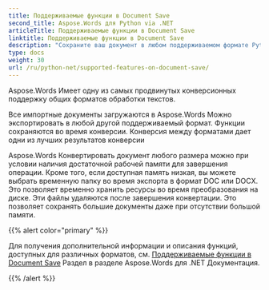 ```yaml
---
title: Поддерживаемые функции в Document Save
second_title: Aspose.Words для Python via .NET
articleTitle: Поддерживаемые функции в Document Save
linktitle: Поддерживаемые функции в Document Save
description: "Сохраните ваш документ в любом поддерживаемом формате Python. Преобразовать и экспортировать документ любого размера."
type: docs
weight: 30
url: /ru/python-net/supported-features-on-document-save/
---
```


Aspose.Words Имеет одну из самых продвинутых конверсионных поддержку общих форматов обработки текстов.

Все импортные документы загружаются в Aspose.Words Можно экспортировать в любой другой поддерживаемый формат. Функции сохраняются во время конверсии. Конверсия между форматами дает одни из лучших результатов конверсии

Aspose.Words Конвертировать документ любого размера можно при условии наличия достаточной рабочей памяти для завершения операции. Кроме того, если доступная память низкая, вы можете выбрать временную папку во время экспорта в формат DOC или DOCX. Это позволяет временно хранить ресурсы во время преобразования на диске. Эти файлы удаляются после завершения конвертации. Это позволяет сохранять большие документы даже при отсутствии большой памяти.

{{% alert color="primary" %}}

Для получения дополнительной информации и описания функций, доступных для различных форматов, см. [Поддерживаемые функции в Document Save](/words/ru/net/supported-features-on-document-save/) Раздел в разделе Aspose.Words для .NET Документация.

{{% /alert %}}